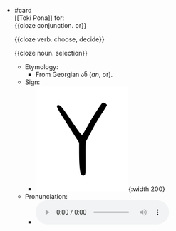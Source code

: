 - #card  
  [[Toki Pona]] for:  
  {{cloze conjunction. or}}
  
  {{cloze verb. choose, decide}}
  
  {{cloze noun. selection}}
	- Etymology:
		- From Georgian ან (*an*, or).
	- Sign:
		- ![Anu_-_sitelen_pona_in_Sonja_Lang's_handwriting.svg](../assets/Anu_-_sitelen_pona_in_Sonja_Lang's_handwriting_1657534858380_0.svg){:width 200}
	- Pronunciation:
		- ![](../assets/Toki_Pona_-_jan_Lakuse_-_anu_1657534866400_0.ogg)
